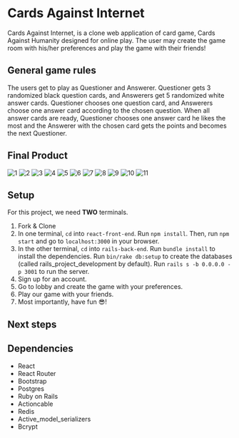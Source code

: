 # Cards Against Internet

Cards Against Internet, is a clone web application of card game, Cards Against Humanity designed for online play. The user may create the game room with his/her preferences and play the game with their friends!


## General game rules
The users get to play as Questioner and Answerer. Questioner gets 3 randomized black question cards, and Answerers get 5 randomized white answer cards. Questioner chooses one question card, and Answerers choose one answer card according to the chosen question. When all answer cards are ready, Questioner chooses one answer card he likes the most and the Answerer with the chosen card gets the points and becomes the next Questioner.

## Final Product
![1](https://github.com/Gimorhee/Cards-Against-the-Internet/blob/master/images/1.png)
![2](https://github.com/Gimorhee/Cards-Against-the-Internet/blob/master/images/2.png)
![3](https://github.com/Gimorhee/Cards-Against-the-Internet/blob/master/images/3.png)
![4](https://github.com/Gimorhee/Cards-Against-the-Internet/blob/master/images/4.png)
![5](https://github.com/Gimorhee/Cards-Against-the-Internet/blob/master/images/5.png)
![6](https://github.com/Gimorhee/Cards-Against-the-Internet/blob/master/images/6.png)
![7](https://github.com/Gimorhee/Cards-Against-the-Internet/blob/master/images/7.png)
![8](https://github.com/Gimorhee/Cards-Against-the-Internet/blob/master/images/8.png)
![9](https://github.com/Gimorhee/Cards-Against-the-Internet/blob/master/images/9.png)
![10](https://github.com/Gimorhee/Cards-Against-the-Internet/blob/master/images/10.png)
![11](https://github.com/Gimorhee/Cards-Against-the-Internet/blob/master/images/11.png)

## Setup
For this project, we need **TWO** terminals.
1. Fork & Clone
2. In one terminal, `cd` into `react-front-end`. Run `npm install`. Then, run `npm start` and go to `localhost:3000`  in your browser.
3. In the other terminal, `cd` into `rails-back-end`. Run `bundle install` to install the dependencies. Run `bin/rake db:setup` to create the databases (called rails_project_development by default). Run `rails s -b 0.0.0.0 -p 3001` to run the server.
3. Sign up for an account.
4. Go to lobby and create the game with your preferences.
5. Play our game with your friends.
6. Most importantly, have fun 😎!

## Next steps

## Dependencies
- React
- React Router
- Bootstrap
- Postgres
- Ruby on Rails 
- Actioncable
- Redis
- Active_model_serializers
- Bcrypt




